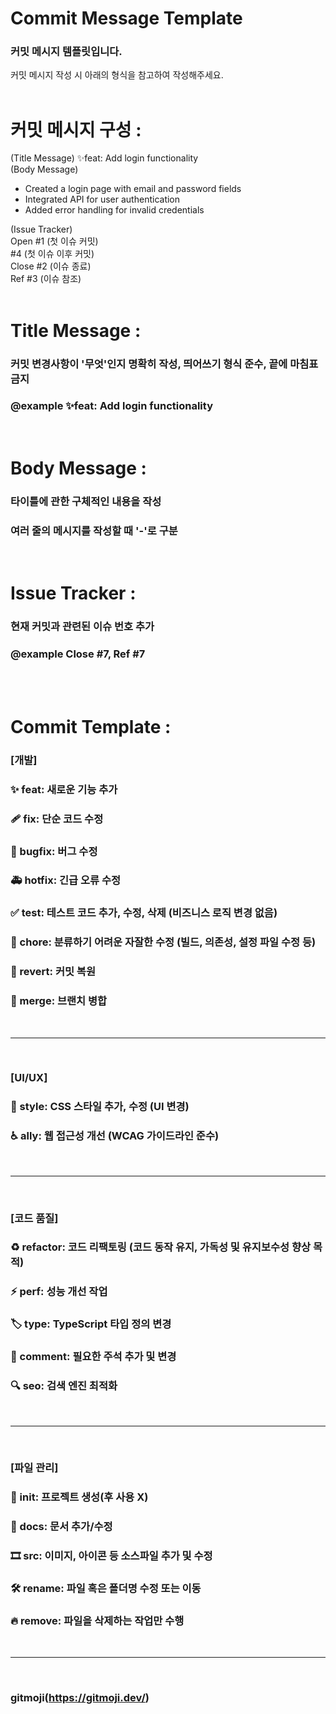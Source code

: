 # Commit Message Template
### 커밋 메시지 템플릿입니다.
커밋 메시지 작성 시 아래의 형식을 참고하여 작성해주세요.
<br /><br />

# 커밋 메시지 구성<intention> <scope>: <message>
(Title Message) ✨feat: Add login functionality  
(Body Message)
- Created a login page with email and password fields
- Integrated API for user authentication
- Added error handling for invalid credentials

(Issue Tracker)  
Open #1 (첫 이슈 커밋)  
#4 (첫 이슈 이후 커밋)  
Close #2 (이슈 종료)  
Ref #3 (이슈 참조)  
<br />


# Title Message<intention> <scope>: <message>
### 커밋 변경사항이 '무엇'인지 명확히 작성, 띄어쓰기 형식 준수, 끝에 마침표 금지
### @example ✨feat: Add login functionality
<br />

# Body Message<intention> <scope>: <message>
### 타이틀에 관한 구체적인 내용을 작성
### 여러 줄의 메시지를 작성할 때 '-'로 구분
<br />

# Issue Tracker<intention> <scope>: <message>
### 현재 커밋과 관련된 이슈 번호 추가
### @example Close #7, Ref #7
<br /><br />

# Commit Template<intention> <scope>: <message>

### [개발]
### ✨ feat: 새로운 기능 추가
### 🩹 fix: 단순 코드 수정
### 🐛 bugfix: 버그 수정
### 🚑 hotfix: 긴급 오류 수정
### ✅ test: 테스트 코드 추가, 수정, 삭제 (비즈니스 로직 변경 없음)
### 🐳 chore: 분류하기 어려운 자잘한 수정 (빌드, 의존성, 설정 파일 수정 등)
### 🔄 revert: 커밋 복원
### 💫 merge: 브랜치 병합
<br />

---
<br />

### [UI/UX]
### 💄 style: CSS 스타일 추가, 수정 (UI 변경)
### ♿️ ally: 웹 접근성 개선 (WCAG 가이드라인 준수)
<br />

---
<br />

### [코드 품질]
### ♻️ refactor: 코드 리팩토링 (코드 동작 유지, 가독성 및 유지보수성 향상 목적)
### ⚡️ perf: 성능 개선 작업
### 🏷️ type: TypeScript 타입 정의 변경
### 💬 comment: 필요한 주석 추가 및 변경
### 🔍️ seo: 검색 엔진 최적화
<br />

---
<br />

### [파일 관리]
### 🎉 init: 프로젝트 생성(후 사용 X)
### 📝 docs: 문서 추가/수정
### 🎞 src: 이미지, 아이콘 등 소스파일 추가 및 수정
### 🛠 rename: 파일 혹은 폴더명 수정 또는 이동
### 🔥 remove: 파일을 삭제하는 작업만 수행
<br />

---
<br />

### gitmoji(https://gitmoji.dev/)
